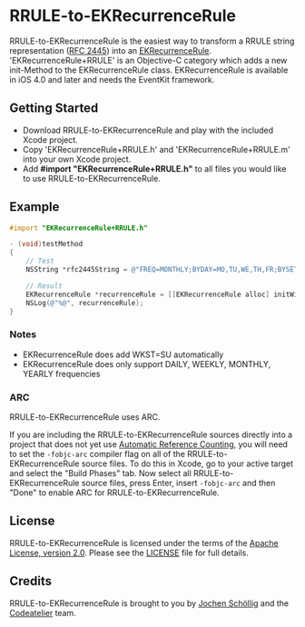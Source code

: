# RRULE-to-EKRecurrenceRule

RRULE-to-EKRecurrenceRule is the easiest way to transform a RRULE string representation ([RFC 2445](http://www.ietf.org/rfc/rfc2445.txt)) into an [EKRecurrenceRule](http://developer.apple.com/library/ios/#documentation/EventKit/Reference/EKRecurrenceRuleClassRef/Reference/Reference.html). 'EKRecurrenceRule+RRULE' is an Objective-C category which adds a new init-Method to the EKRecurrenceRule class. EKRecurrenceRule is available in iOS 4.0 and later and needs the EventKit framework.

## Getting Started

- Download RRULE-to-EKRecurrenceRule and play with the included Xcode project.
- Copy 'EKRecurrenceRule+RRULE.h' and 'EKRecurrenceRule+RRULE.m' into your own Xcode project.
- Add **#import "EKRecurrenceRule+RRULE.h"** to all files you would like to use RRULE-to-EKRecurrenceRule.   

## Example

``` objective-c
#import "EKRecurrenceRule+RRULE.h"

- (void)testMethod
{
    // Test
    NSString *rfc2445String = @"FREQ=MONTHLY;BYDAY=MO,TU,WE,TH,FR;BYSETPOS=-2"; // The 2nd to last weekday of the month:

    // Result
    EKRecurrenceRule *recurrenceRule = [[EKRecurrenceRule alloc] initWithString:rfc2445String];
    NSLog(@"%@", recurrenceRule);
}
```

### Notes

- EKRecurrenceRule does add WKST=SU automatically
- EKRecurrenceRule does only support DAILY, WEEKLY, MONTHLY, YEARLY frequencies

### ARC

RRULE-to-EKRecurrenceRule uses ARC.

If you are including the RRULE-to-EKRecurrenceRule sources directly into a project that does not yet use [Automatic Reference Counting](http://clang.llvm.org/docs/AutomaticReferenceCounting.html), you will need to set the `-fobjc-arc` compiler flag on all of the RRULE-to-EKRecurrenceRule source files. To do this in Xcode, go to your active target and select the "Build Phases" tab. Now select all RRULE-to-EKRecurrenceRule source files, press Enter, insert `-fobjc-arc` and then "Done" to enable ARC for RRULE-to-EKRecurrenceRule.

## License

RRULE-to-EKRecurrenceRule is licensed under the terms of the [Apache License, version 2.0](http://www.apache.org/licenses/LICENSE-2.0.html). Please see the [LICENSE](LICENSE) file for full details.

## Credits

RRULE-to-EKRecurrenceRule is brought to you by [Jochen Schöllig](http://twitter.com/jochenschoellig) and the [Codeatelier](http://twitter.com/codeatelier) team.
